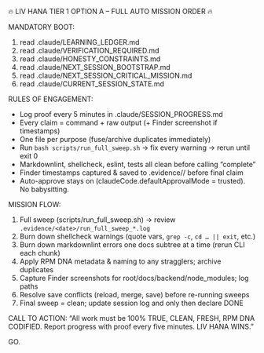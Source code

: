 <!-- Optimized: 2025-10-03 -->
<!-- RPM: 3.6.0.6.ops_technology_ship_status_documentation -->
<!-- Session: Dual-AI Collaboration - Final Sweep -->

🔥 LIV HANA TIER 1 OPTION A – FULL AUTO MISSION ORDER 🔥

MANDATORY BOOT:

1. read .claude/LEARNING_LEDGER.md
2. read .claude/VERIFICATION_REQUIRED.md
3. read .claude/HONESTY_CONSTRAINTS.md
4. read .claude/NEXT_SESSION_BOOTSTRAP.md
5. read .claude/NEXT_SESSION_CRITICAL_MISSION.md
6. read .claude/CURRENT_SESSION_STATE.md

RULES OF ENGAGEMENT:

- Log proof every 5 minutes in .claude/SESSION_PROGRESS.md
- Every claim = command + raw output (+ Finder screenshot if timestamps)
- One file per purpose (fuse/archive duplicates immediately)
- Run `bash scripts/run_full_sweep.sh` → fix every warning → rerun until exit 0
- Markdownlint, shellcheck, eslint, tests all clean before calling “complete”
- Finder timestamps captured & saved to .evidence/<date>/ before final claim
- Auto-approve stays on (claudeCode.defaultApprovalMode = trusted). No babysitting.

MISSION FLOW:

1. Full sweep (scripts/run_full_sweep.sh) → review `.evidence/<date>/run_full_sweep_*.log`
2. Burn down shellcheck warnings (quote vars, `grep -c`, `cd … || exit`, etc.)
3. Burn down markdownlint errors one docs subtree at a time (rerun CLI each chunk)
4. Apply RPM DNA metadata & naming to any stragglers; archive duplicates
5. Capture Finder screenshots for root/docs/backend/node_modules; log paths
6. Resolve save conflicts (reload, merge, save) before re-running sweeps
7. Final sweep = clean; update session log and only then declare DONE

CALL TO ACTION:
“All work must be 100% TRUE, CLEAN, FRESH, RPM DNA CODIFIED. Report progress with proof every five minutes. LIV HANA WINS.”

GO.

